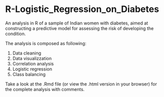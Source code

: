 # R-Logistic_Regression_on_Diabetes
An analysis in R of a sample of Indian women with diabetes, aimed at constructing a predictive model for assessing the risk of developing the condition.

The analysis is composed as following:
1. Data cleaning
2. Data visualizzation
3. Correlation analysis
4. Logistic regression
5. Class balancing

Take a look at the .Rmd file (or view the .html version in your browser) for the complete analysis with comments.
